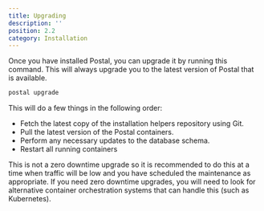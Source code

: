 ```yaml
---
title: Upgrading
description: ''
position: 2.2
category: Installation
---
```

Once you have installed Postal, you can upgrade it by running this command. This will always upgrade you to the latest version of Postal that is available.

```bash
postal upgrade
```

This will do a few things in the following order:

* Fetch the latest copy of the installation helpers repository using Git.
* Pull the latest version of the Postal containers.
* Perform any necessary updates to the database schema.
* Restart all running containers

This is not a zero downtime upgrade so it is recommended to do this at a time when traffic will be low and you have scheduled the maintenance as appropriate. If you need zero downtime upgrades, you will need to look for alternative container orchestration systems that can handle this (such as Kubernetes).
